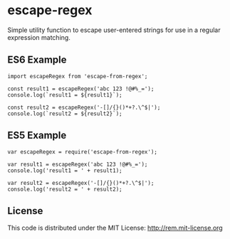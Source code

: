 # escape-regex
Simple utility function to escape user-entered strings for use in a regular expression matching.

## ES6 Example
```
import escapeRegex from 'escape-from-regex';

const result1 = escapeRegex('abc 123 !@#%_=');
console.log(`result1 = ${result1}`);

const result2 = escapeRegex('-[]/{}()*+?.\^$|');
console.log(`result2 = ${result2}`);
```

## ES5 Example
```
var escapeRegex = require('escape-from-regex');

var result1 = escapeRegex('abc 123 !@#%_=');
console.log('result1 = ' + result1);

var result2 = escapeRegex('-[]/{}()*+?.\^$|');
console.log('result2 = ' + result2);
```

## License
This code is distributed under the MIT License: http://rem.mit-license.org
